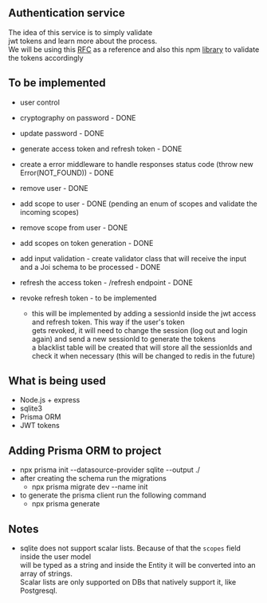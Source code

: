 ## Authentication service

The idea of this service is to simply validate  
jwt tokens and learn more about the process.  
We will be using this [RFC](https://datatracker.ietf.org/doc/html/rfc7519) as a reference and also
this npm [library](https://www.npmjs.com/package/jsonwebtoken) to validate the tokens accordingly  

## To be implemented

- user control
- cryptography on password - DONE
- update password - DONE
- generate access token and refresh token - DONE
- create a error middleware to handle responses status code (throw new Error(NOT_FOUND)) - DONE
- remove user - DONE
- add scope to user - DONE (pending an enum of scopes and validate the incoming scopes)
- remove scope from user - DONE
- add scopes on token generation - DONE
- add input validation - create validator class  that will receive the input and a Joi schema to be processed - DONE
- refresh the access token - /refresh endpoint - DONE

- revoke refresh token - to be implemented
  - this will be implemented by adding a sessionId inside the jwt access and refresh token. This way if the user's token  
  gets revoked, it will need to change the session (log out and login again) and send a new sessionId to generate the tokens  
  a blacklist table will be created that will store all the sessionIds and check it when necessary (this will be changed to redis in the future)  

## What is being used

- Node.js + express
- sqlite3
- Prisma ORM
- JWT tokens

## Adding Prisma ORM to project

- npx prisma init --datasource-provider sqlite --output ./  
- after creating the schema run the migrations  
  - npx prisma migrate dev --name init  
- to generate the prisma client run the following command
  - npx prisma generate

## Notes

- sqlite does not support scalar lists. Because of that the `scopes` field inside the user model  
  will be typed as a string and inside the Entity it will be converted into an array of strings.  
  Scalar lists are only supported on DBs that natively support it, like Postgresql.